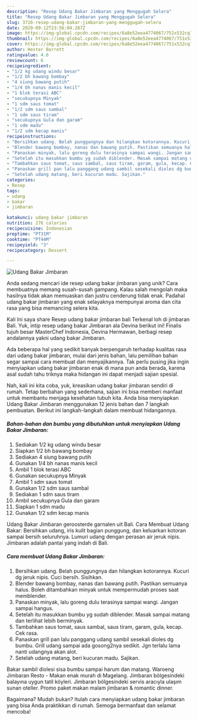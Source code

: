 ```yaml
---
description: "Resep Udang Bakar Jimbaran yang Menggugah Selera"
title: "Resep Udang Bakar Jimbaran yang Menggugah Selera"
slug: 3716-resep-udang-bakar-jimbaran-yang-menggugah-selera
date: 2020-09-12T23:56:04.287Z
image: https://img-global.cpcdn.com/recipes/6a8e52eea4774067/751x532cq70/udang-bakar-jimbaran-foto-resep-utama.jpg
thumbnail: https://img-global.cpcdn.com/recipes/6a8e52eea4774067/751x532cq70/udang-bakar-jimbaran-foto-resep-utama.jpg
cover: https://img-global.cpcdn.com/recipes/6a8e52eea4774067/751x532cq70/udang-bakar-jimbaran-foto-resep-utama.jpg
author: Hester Barrett
ratingvalue: 4.6
reviewcount: 6
recipeingredient:
- "1/2 kg udang windu besar"
- "1/2 bh bawang bombay"
- "4 siung bawang putih"
- "1/4 bh nanas manis kecil"
- "1 blok terasi ABC"
- "secukupnya Minyak"
- "1 sdm saus tomat"
- "1/2 sdm saus sambal"
- "1 sdm saus tiram"
- "secukupnya Gula dan garam"
- "1 sdm madu"
- "1/2 sdm kecap manis"
recipeinstructions:
- "Bersihkan udang. Belah punggungnya dan hilangkan kotorannya. Kucuri dg jeruk nipis. Cuci bersih. Sisihkan."
- "Blender bawang bombay, nanas dan bawang putih. Pastikan semuanya halus. Boleh ditambahkan minyak untuk mempermudah proses saat memblender."
- "Panaskan minyak, lalu goreng dulu terasinya sampai wangi. Jangan sampai hangus."
- "Setelah itu masukkan bumbu yg sudah diblender. Masak sampai matang dan terlihat lebih berminyak."
- "Tambahkan saus tomat, saus sambal, saus tiram, garam, gula, kecap. Cek rasa."
- "Panaskan grill pan lalu panggang udang sambil sesekali dioles dg bumbu. Grill udang sampai ada gosong2nya sedikit. Jgn terlalu lama nanti udangnya akan alot."
- "Setelah udang matang, beri kucuran madu. Sajikan."
categories:
- Resep
tags:
- udang
- bakar
- jimbaran

katakunci: udang bakar jimbaran 
nutrition: 276 calories
recipecuisine: Indonesian
preptime: "PT31M"
cooktime: "PT44M"
recipeyield: "3"
recipecategory: Dessert

---
```



![Udang Bakar Jimbaran](https://img-global.cpcdn.com/recipes/6a8e52eea4774067/751x532cq70/udang-bakar-jimbaran-foto-resep-utama.jpg)

Anda sedang mencari ide resep udang bakar jimbaran yang unik? Cara membuatnya memang susah-susah gampang. Kalau salah mengolah maka hasilnya tidak akan memuaskan dan justru cenderung tidak enak. Padahal udang bakar jimbaran yang enak selayaknya mempunyai aroma dan cita rasa yang bisa memancing selera kita.

Kali Ini saya share Resep udang bakar jimbaran bali Terkenal loh di jimbaran Bali. Yuk, intip resep udang bakar Jimbaran ala Devina berikut ini! Finalis tujuh besar MasterChef Indonesia, Devina Hermawan, berbagi resep andalannya yakni udang bakar Jimbaran.

Ada beberapa hal yang sedikit banyak berpengaruh terhadap kualitas rasa dari udang bakar jimbaran, mulai dari jenis bahan, lalu pemilihan bahan segar sampai cara membuat dan menyajikannya. Tak perlu pusing jika ingin menyiapkan udang bakar jimbaran enak di mana pun anda berada, karena asal sudah tahu triknya maka hidangan ini dapat menjadi sajian spesial.


Nah, kali ini kita coba, yuk, kreasikan udang bakar jimbaran sendiri di rumah. Tetap berbahan yang sederhana, sajian ini bisa memberi manfaat untuk membantu menjaga kesehatan tubuh kita. Anda bisa menyiapkan Udang Bakar Jimbaran menggunakan 12 jenis bahan dan 7 langkah pembuatan. Berikut ini langkah-langkah dalam membuat hidangannya.

<!--inarticleads1-->

##### Bahan-bahan dan bumbu yang dibutuhkan untuk menyiapkan Udang Bakar Jimbaran:

1. Sediakan 1/2 kg udang windu besar
1. Siapkan 1/2 bh bawang bombay
1. Sediakan 4 siung bawang putih
1. Gunakan 1/4 bh nanas manis kecil
1. Ambil 1 blok terasi ABC
1. Gunakan secukupnya Minyak
1. Ambil 1 sdm saus tomat
1. Gunakan 1/2 sdm saus sambal
1. Sediakan 1 sdm saus tiram
1. Ambil secukupnya Gula dan garam
1. Siapkan 1 sdm madu
1. Gunakan 1/2 sdm kecap manis


Udang Bakar Jimbaran geroosterde garnalen uit Bali. Cara Membuat Udang Bakar: Bersihkan udang, iris kulit bagian punggung, dan keluarkan kotoran sampai bersih seluruhnya. Lumuri udang dengan perasan air jeruk nipis. Jimbaran adalah pantai yang indah di Bali. 

<!--inarticleads2-->

##### Cara membuat Udang Bakar Jimbaran:

1. Bersihkan udang. Belah punggungnya dan hilangkan kotorannya. Kucuri dg jeruk nipis. Cuci bersih. Sisihkan.
1. Blender bawang bombay, nanas dan bawang putih. Pastikan semuanya halus. Boleh ditambahkan minyak untuk mempermudah proses saat memblender.
1. Panaskan minyak, lalu goreng dulu terasinya sampai wangi. Jangan sampai hangus.
1. Setelah itu masukkan bumbu yg sudah diblender. Masak sampai matang dan terlihat lebih berminyak.
1. Tambahkan saus tomat, saus sambal, saus tiram, garam, gula, kecap. Cek rasa.
1. Panaskan grill pan lalu panggang udang sambil sesekali dioles dg bumbu. Grill udang sampai ada gosong2nya sedikit. Jgn terlalu lama nanti udangnya akan alot.
1. Setelah udang matang, beri kucuran madu. Sajikan.


Bakar sambil diolesi sisa bumbu sampai harum dan matang. Waroeng Jimbaran Resto - Makan enak murah di Magelang. Jimbaran bölgesindeki balayına uygun tatil köyleri. Jimbaran bölgesindeki servis aracıyla ulaşım sunan oteller. Promo paket makan malam jimbaran &amp; romantic dinner. 

Bagaimana? Mudah bukan? Itulah cara menyiapkan udang bakar jimbaran yang bisa Anda praktikkan di rumah. Semoga bermanfaat dan selamat mencoba!
